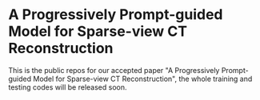 # A Progressively Prompt-guided Model for Sparse-view CT Reconstruction
This is the public repos for our accepted paper "A Progressively Prompt-guided Model for Sparse-view CT Reconstruction", the whole training and testing codes will be released soon. 
